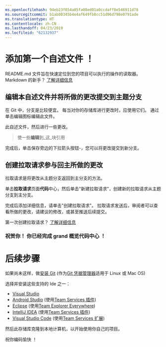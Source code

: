 ```yaml
---
ms.openlocfilehash: 94eb23f854a85fa08ed01a0ccdaff8e546911d78
ms.sourcegitcommit: b1ab80345b4e4af649fb8cc51d96d798e0791ade
ms.translationtype: HT
ms.contentlocale: zh-CN
ms.lasthandoff: 04/23/2019
ms.locfileid: "62132937"
---
```

# <a name="youve-added-your-first-readme-file"></a>添加第一个自述文件 ！
README.md 文件旨在快速定位到您的项目可以执行的操作的读取器。  Markdown 的新手？ [了解详细信息](https://go.microsoft.com/fwlink/p/?LinkId=524306&clcid=0x409)

## <a name="edit-this-readme-and-commit-your-change-to-a-topic-branch"></a>编辑本自述文件并将所做的更改提交到主题分支
在 Git 中，分支是比较便宜。  每当对你的存储库进行更改时，应使用它们。  通过单击编辑图标编辑此文件。

此自述文件，然后进行一些更改。

> 使一些**编辑**到_这_块引用

完成后，单击保存旁边的下拉箭头按钮-，您可以将更改提交到新分支。

## <a name="create-a-pull-request-to-contribute-your-changes-back-into-master"></a>创建拉取请求参与回主所做的更改
拉取请求是将更改从主题分支返回到主分支的方法。

单击**拉取请求**页面**代码**中心，然后单击"新建拉取请求"，创建新的拉取请求从主题分支到主分支。

完成后添加详细信息，请单击"创建拉取请求"。 拉取请求发送后，审阅者可以查看所做的更改，请建议的修改，或甚至推送后续提交。

第一次创建拉取请求？  [了解详细信息](https://go.microsoft.com/fwlink/?LinkId=533211&clcid=0x409)

### <a name="congratulations-youve-completed-the-grand-tour-of-the-code-hub"></a>祝贺你！ 你已经完成 grand 概览代码中心 ！

# <a name="next-steps"></a>后续步骤

如果尚未这样，做[安装 Git](https://git-scm.com/downloads) (作为[Git 凭据管理器](https://java.visualstudio.com/Downloads/gitcredentialmanager/Index)适用于 Linux 或 Mac OS)

选择并安装这些支持的 Ide 之一：
* [Visual Studio](https://go.microsoft.com/fwlink/?LinkId=309297&clcid=0x409&slcid=0x409)
* [Android Studio](https://developer.android.com/studio) (使用[Team Services 插件](https://java.visualstudio.com/Downloads/intellijplugin/Index))
* [Eclipse](https://www.eclipse.org/downloads) (使用[Team Explorer Everywhere](https://java.visualstudio.com/Downloads/eclipseplugin/Index))
* [IntelliJ IDEA](https://www.jetbrains.com/idea/download) (使用[Team Services 插件](https://java.visualstudio.com/Downloads/intellijplugin/Index))
* [Visual Studio Code](https://code.visualstudio.com/Download) (使用[Team Services 扩展](https://java.visualstudio.com/Downloads/visualstudiocode/Index))

然后此存储库克隆到本地计算机，以开始使用你自己的项目。
  
祝你编码愉快 ！